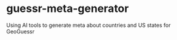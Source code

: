 # guessr-meta-generator
Using AI tools to generate meta about countries and US states for GeoGuessr
